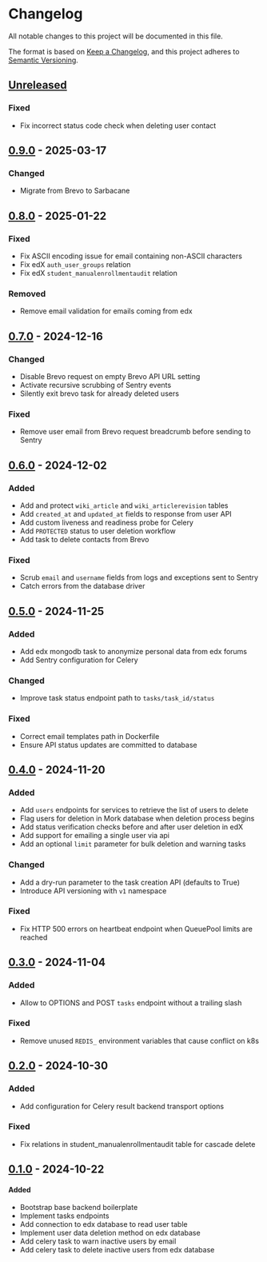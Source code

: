 # Changelog

All notable changes to this project will be documented in this file.

The format is based on [Keep a Changelog](https://keepachangelog.com/en/1.0.0/),
and this project adheres to
[Semantic Versioning](https://semver.org/spec/v2.0.0.html).

## [Unreleased]

### Fixed

- Fix incorrect status code check when deleting user contact

## [0.9.0] - 2025-03-17

### Changed

- Migrate from Brevo to Sarbacane

## [0.8.0] - 2025-01-22

### Fixed

- Fix ASCII encoding issue for email containing non-ASCII characters
- Fix edX `auth_user_groups` relation 
- Fix edX `student_manualenrollmentaudit` relation

### Removed

- Remove email validation for emails coming from edx

## [0.7.0] - 2024-12-16

### Changed

- Disable Brevo request on empty Brevo API URL setting
- Activate recursive scrubbing of Sentry events
- Silently exit brevo task for already deleted users

### Fixed

- Remove user email from Brevo request breadcrumb before sending to Sentry

## [0.6.0] - 2024-12-02

### Added

- Add and protect `wiki_article` and `wiki_articlerevision` tables
- Add `created_at` and `updated_at` fields to response from user API
- Add custom liveness and readiness probe for Celery
- Add `PROTECTED` status to user deletion workflow
- Add task to delete contacts from Brevo

### Fixed

- Scrub `email` and `username` fields from logs and exceptions sent to Sentry
- Catch errors from the database driver

## [0.5.0] - 2024-11-25

### Added

- Add edx mongodb task to anonymize personal data from edx forums
- Add Sentry configuration for Celery

### Changed

- Improve task status endpoint path to `tasks/task_id/status`

### Fixed

- Correct email templates path in Dockerfile
- Ensure API status updates are committed to database

## [0.4.0] - 2024-11-20

### Added

- Add `users` endpoints for services to retrieve the list of users to delete
- Flag users for deletion in Mork database when deletion process begins
- Add status verification checks before and after user deletion in edX
- Add support for emailing a single user via api
- Add an optional `limit` parameter for bulk deletion and warning tasks

### Changed

- Add a dry-run parameter to the task creation API (defaults to True)
- Introduce API versioning with `v1` namespace

### Fixed

- Fix HTTP 500 errors on heartbeat endpoint when QueuePool limits are reached

## [0.3.0] - 2024-11-04

### Added

- Allow to OPTIONS and POST `tasks` endpoint without a trailing slash

### Fixed

- Remove unused `REDIS_` environment variables that cause conflict on k8s

## [0.2.0] - 2024-10-30

### Added

- Add configuration for Celery result backend transport options

### Fixed

- Fix relations in student_manualenrollmentaudit table for cascade delete

## [0.1.0] - 2024-10-22

#### Added

- Bootstrap base backend boilerplate
- Implement tasks endpoints
- Add connection to edx database to read user table
- Implement user data deletion method on edx database
- Add celery task to warn inactive users by email
- Add celery task to delete inactive users from edx database

[unreleased]: https://github.com/openfun/mork/compare/v0.9.0...main
[0.9.0]: https://github.com/openfun/mork/compare/v0.8.0...v0.9.0
[0.8.0]: https://github.com/openfun/mork/compare/v0.7.0...v0.8.0
[0.7.0]: https://github.com/openfun/mork/compare/v0.6.0...v0.7.0
[0.6.0]: https://github.com/openfun/mork/compare/v0.5.0...v0.6.0
[0.5.0]: https://github.com/openfun/mork/compare/v0.4.0...v0.5.0
[0.4.0]: https://github.com/openfun/mork/compare/v0.3.0...v0.4.0
[0.3.0]: https://github.com/openfun/mork/compare/v0.2.0...v0.3.0
[0.2.0]: https://github.com/openfun/mork/compare/v0.1.0...v0.2.0
[0.1.0]: https://github.com/openfun/mork/compare/1e60ac8...v0.1.0
